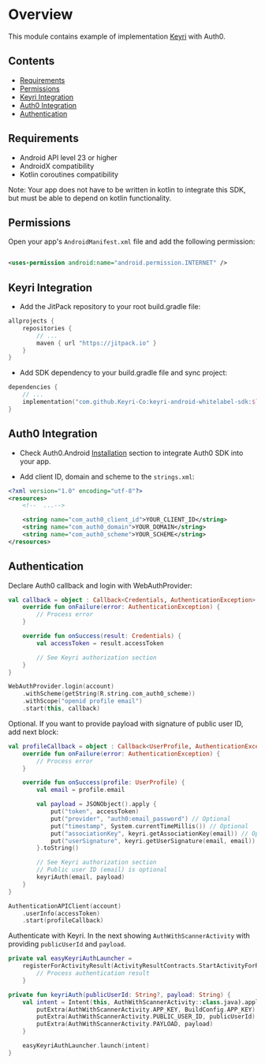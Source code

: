 # Overview

This module contains example of implementation [Keyri](https://keyri.com) with Auth0.

## Contents

* [Requirements](#Requirements)
* [Permissions](#Permissions)
* [Keyri Integration](#Keyri-Integration)
* [Auth0 Integration](#Auth0-Integration)
* [Authentication](#Authentication)

## Requirements

* Android API level 23 or higher
* AndroidX compatibility
* Kotlin coroutines compatibility

Note: Your app does not have to be written in kotlin to integrate this SDK, but must be able to
depend on kotlin functionality.

## Permissions

Open your app's `AndroidManifest.xml` file and add the following permission:

```xml

<uses-permission android:name="android.permission.INTERNET" />
```

## Keyri Integration

* Add the JitPack repository to your root build.gradle file:

```groovy
allprojects {
    repositories {
        // ...
        maven { url "https://jitpack.io" }
    }
}
```

* Add SDK dependency to your build.gradle file and sync project:

```kotlin
dependencies {
    // ...
    implementation("com.github.Keyri-Co:keyri-android-whitelabel-sdk:$latestKeyriVersion")
}
```

## Auth0 Integration

* Check Auth0.Android [Installation](https://github.com/auth0/Auth0.Android#installation) section to
  integrate Auth0 SDK into your app.

* Add client ID, domain and scheme to the `strings.xml`:

```xml
<?xml version="1.0" encoding="utf-8"?>
<resources>
    <!--  ...-->

    <string name="com_auth0_client_id">YOUR_CLIENT_ID</string>
    <string name="com_auth0_domain">YOUR_DOMAIN</string>
    <string name="com_auth0_scheme">YOUR_SCHEME</string>
</resources>
```

## Authentication

Declare Auth0 callback and login with WebAuthProvider:

```kotlin
val callback = object : Callback<Credentials, AuthenticationException> {
    override fun onFailure(error: AuthenticationException) {
        // Process error
    }

    override fun onSuccess(result: Credentials) {
        val accessToken = result.accessToken

        // See Keyri authorization section
    }
}

WebAuthProvider.login(account)
    .withScheme(getString(R.string.com_auth0_scheme))
    .withScope("openid profile email")
    .start(this, callback)
```

Optional. If you want to provide payload with signature of public user ID, add next block:

```kotlin
val profileCallback = object : Callback<UserProfile, AuthenticationException> {
    override fun onFailure(error: AuthenticationException) {
        // Process error
    }

    override fun onSuccess(profile: UserProfile) {
        val email = profile.email

        val payload = JSONObject().apply {
            put("token", accessToken)
            put("provider", "auth0:email_password") // Optional
            put("timestamp", System.currentTimeMillis()) // Optional
            put("associationKey", keyri.getAssociationKey(email)) // Optional
            put("userSignature", keyri.getUserSignature(email, email)) // Optional
        }.toString()

        // See Keyri authorization section
        // Public user ID (email) is optional
        keyriAuth(email, payload)
    }
}

AuthenticationAPIClient(account)
    .userInfo(accessToken)
    .start(profileCallback)
```

Authenticate with Keyri. In the next showing `AuthWithScannerActivity` with providing
`publicUserId` and `payload`.

```kotlin
private val easyKeyriAuthLauncher =
    registerForActivityResult(ActivityResultContracts.StartActivityForResult()) {
        // Process authentication result
    }

private fun keyriAuth(publicUserId: String?, payload: String) {
    val intent = Intent(this, AuthWithScannerActivity::class.java).apply {
        putExtra(AuthWithScannerActivity.APP_KEY, BuildConfig.APP_KEY)
        putExtra(AuthWithScannerActivity.PUBLIC_USER_ID, publicUserId)
        putExtra(AuthWithScannerActivity.PAYLOAD, payload)
    }

    easyKeyriAuthLauncher.launch(intent)
}
```
